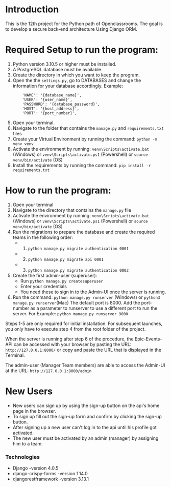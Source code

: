 # Introduction
This is the 12th project for the Python path of Openclassrooms.
The goal is to develop a secure back-end architecture Using Django ORM.

# Required Setup to run the program:

1. Python version 3.10.5 or higher must be installed.
2. A PostgreSQL database must be available.
3. Create the directory in which you want to keep the program.
4. Open the the `settings.py`, go to DATABASES and change the information for
 your database accordingly.
   Example: 
    ```
        'NAME': '{database_name}',
        'USER': '{user_name}',
        'PASSWORD': '{database_password}',
        'HOST': '{host_address}',
        'PORT': '{port_number}',
   ```
6. Open your terminal.
7. Navigate to the folder that contains the `manage.py` and `requirements.txt` files
8. Create your Virtual Environment by running the command: `python -m venv venv`
9. Activate the environment by running: 
 `venv\Scripts\activate.bat` (Windows) 
 or `venv\Scripts\activate.ps1` (Powershell)
 or `source venv/bin/activate` (OS)
10. Install the requirements by running the command: `pip install -r requirements.txt`

# How to run the program:

1. Open your terminal
2. Navigate to the directory that contains the `manage.py` file
3. Activate the environment by running: 
 `venv\Scripts\activate.bat` (Windows) 
 or `venv\Scripts\activate.ps1` (Powershell)
 or `source venv/bin/activate` (OS)
4. Run the migrations to prepare the database and create the required teams in the following order:
    -  1. `python manage.py migrate authentication 0001`
    -  2. `python manage.py migrate api 0001`
    -  3. `python manage.py migrate authentication 0002`
5. Create the first admin-user (superuser):
    - Run `python manage.py createsuperuser`
    - Enter your credentials
    - You need these to sign in to the Admin-UI once the server is running.
6. Run the command: `python manage.py runserver` (Windows) or `python3 manage.py runserver`(Mac)
The default port is 8000. Add the port-number as a parameter to runserver to use a different
port to run the server. For Example: `python manage.py runserver 9000`

Steps 1-5 are only required for initial installation. For subsequent launches,
you only have to execute step 4 from the root folder of the project.

When the server is running after step 6 of the procedure, the Epic-Events-API can be 
accessed with your browser by pasting the URL: `http://127.0.0.1:8000/` 
or copy and paste the URL that is displayed in the Terminal.

The admin-user (Manager Team members) are able to access the Admin-UI at the URL:
`http://127.0.0.1:8000/admin`

# New Users
- New users can sign up by using the sign-up button on the api's home page in the browser.
- To sign up fill out the sign-up form and confirm by clicking the sign-up button.
- After signing up a new user can't log in to the api until his profile got activated.
- The new user must be activated by an admin (manager) by assigning him to a team.


### Technologies
- Django -version 4.0.5
- django-crispy-forms -version 1.14.0
- djangorestframework -version 3.13.1
